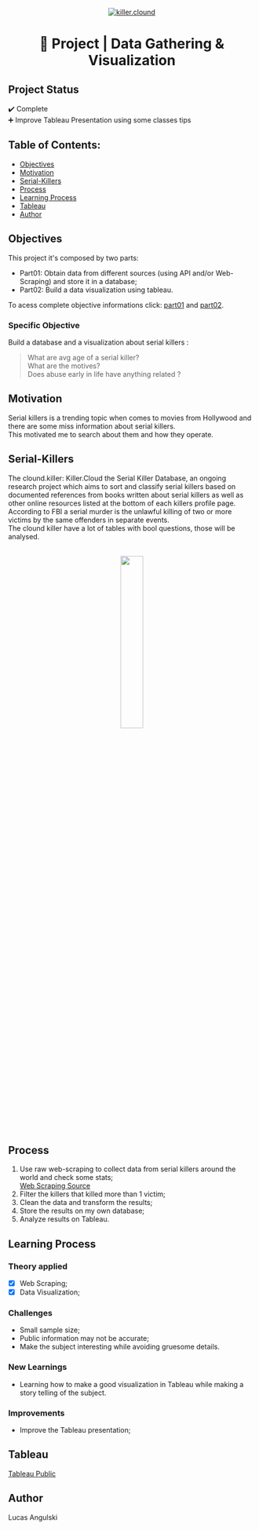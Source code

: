 <p align="center"><a href="https://imgbb.com/"><img src="https://killer.cloud/images/killer-cloud-logo-plain-xs.png" alt="killer.clound" border="0"></a><br /><a target='_blank' href='https://killer.cloud/'></a></p>
<h1 align="center">🔎 Project | Data Gathering & Visualization</h>

## Project Status
:heavy_check_mark: Complete <br>
➕ Improve Tableau Presentation using some classes tips

## Table of Contents:

- [Objectives](#objectives)
- [Motivation](#motivation)
- [Serial-Killers](#Serial-Killers)
- [Process](#process)
- [Learning Process](#Learning-Process)
- [Tableau](#Tableau)
- [Author](#Author)

## Objectives
This project it's composed by two parts:<br>
- Part01: Obtain data from different sources (using API and/or Web-Scraping) and store it in a database;<br>
- Part02: Build a data visualization using tableau.<br>

To acess complete objective informations click: <a href="https://drive.google.com/file/d/1UsuG9z6tOWtnzZscf_9pOahTNOaLV8bi/view?usp=sharing">part01</a> and <a href="https://drive.google.com/file/d/1fCvSx39gTZ-3P04H0vqlmAsia2tMqt_6/view?usp=sharing">part02</a>.

### Specific Objective
Build a database and a visualization about serial killers :
>What are avg age of a serial killer? <br>
>What are the motives? <br>
>Does abuse early in life have anything related ?<br>

## Motivation
 Serial killers is a trending topic when comes to movies from Hollywood and there are some miss information about serial killers.<br>
This motivated me to search about them and how they operate.<br>


## Serial-Killers
The clound.killer: Killer.Cloud the Serial Killer Database, an ongoing research project which aims to sort and classify serial killers based on documented references from books written about serial killers as well as other online resources listed at the bottom of each killers profile page.<br> 
According to FBI a serial murder is the unlawful killing of two or more victims by the same offenders in separate events.<br>
The clound killer have a lot of tables with bool questions, those will be analysed. <br>
 <br> 

<p align="center">
  <img src="https://upload.wikimedia.org/wikipedia/commons/thumb/f/f4/Zodiac_Killer_symbol.svg/1245px-Zodiac_Killer_symbol.svg.png" width="30%">
</p>

## Process
1. Use raw web-scraping to collect data from serial killers around the world and check some stats;<br>
  <a href="https://killer.cloud/" target='_blank' >Web Scraping Source<br></a>
2. Filter the killers that killed more than 1 victim;<br>
3. Clean the data and transform the results;<br>
4. Store the results on my own database;<br>
5. Analyze results on Tableau.<br>

## Learning Process
### Theory applied
- [x] Web Scraping;<br>
- [x] Data Visualization;<br>

### Challenges
- Small sample size;
- Public information may not be accurate;
- Make the subject interesting while avoiding gruesome details.

### New Learnings
- Learning how to make a good visualization in Tableau while making a story telling of the subject.

### Improvements
- Improve the Tableau presentation;

## Tableau
<a href="https://public.tableau.com/app/profile/lucas7270/viz/skrevised/story?publish=yes" target='_blank' >Tableau Public</a>

## Author
Lucas Angulski
